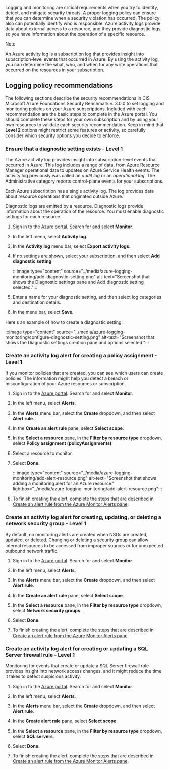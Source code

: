 Logging and monitoring are critical requirements when you try to identify, detect, and mitigate security threats. A proper logging policy can ensure that you can determine when a security violation has occurred. The policy also can potentially identify who is responsible. Azure activity logs provide data about external access to a resource, and they provide diagnostic logs, so you have information about the operation of a specific resource.

> [!NOTE]
> An Azure activity log is a subscription log that provides insight into subscription-level events that occurred in Azure. By using the activity log, you can determine the what, who, and when for any write operations that occurred on the resources in your subscription.

## Logging policy recommendations

The following sections describe the security recommendations in CIS Microsoft Azure Foundations Security Benchmark v. 3.0.0 to set logging and monitoring policies on your Azure subscriptions. Included with each recommendation are the basic steps to complete in the Azure portal. You should complete these steps for your own subscription and by using your own resources to validate each security recommendation. Keep in mind that **Level 2** options might restrict some features or activity, so carefully consider which security options you decide to enforce.

### Ensure that a diagnostic setting exists - Level 1

The Azure activity log provides insight into subscription-level events that occurred in Azure. This log includes a range of data, from Azure Resource Manager operational data to updates on Azure Service Health events. The activity log previously was called an *audit log* or an *operational log*. The Administrative category reports control-plane events for your subscriptions.

Each Azure subscription has a single activity log. The log provides data about resource operations that originated outside Azure. 

Diagnostic logs are emitted by a resource. Diagnostic logs provide information about the operation of the resource. You must enable diagnostic settings for each resource.

1. Sign in to the [Azure portal](https://portal.azure.com). Search for and select **Monitor**.

1. In the left menu, select **Activity log**.

1. In the **Activity log** menu bar, select **Export activity logs**.

1. If no settings are shown, select your subscription, and then select **Add diagnostic setting**.

    :::image type="content" source="../media/azure-logging-monitoring/add-diagnostic-setting.png" alt-text="Screenshot that shows the Diagnostic settings pane and Add diagnostic setting selected.":::

1. Enter a name for your diagnostic setting, and then select log categories and destination details.

1. In the menu bar, select **Save**.

Here's an example of how to create a diagnostic setting:

:::image type="content" source="../media/azure-logging-monitoring/configure-diagnostic-setting.png" alt-text="Screenshot that shows the Diagnostic settings creation pane and options selected.":::

### Create an activity log alert for creating a policy assignment - Level 1

If you monitor policies that are created, you can see which users can create policies. The information might help you detect a breach or misconfiguration of your Azure resources or subscription.

1. Sign in to the [Azure portal](https://portal.azure.com). Search for and select **Monitor**.

1. In the left menu, select **Alerts**.

1. In the **Alerts** menu bar, select the **Create** dropdown, and then select **Alert rule**.

1. In the **Create an alert rule** pane, select **Select scope**.

1. In the **Select a resource** pane, in the **Filter by resource type** dropdown, select **Policy assignment (policyAssignments)**.

1. Select a resource to monitor.

1. Select **Done**.

   :::image type="content" source="../media/azure-logging-monitoring/add-alert-resource.png" alt-text="Screenshot that shows adding a monitoring alert for an Azure resource." lightbox="../media/azure-logging-monitoring/add-alert-resource.png":::

1. To finish creating the alert, complete the steps that are described in [Create an alert rule from the Azure Monitor Alerts pane](/azure/azure-monitor/alerts/alerts-activity-log#create-an-alert-rule-from-the-azure-monitor-alerts-pane).

### Create an activity log alert for creating, updating, or deleting a network security group - Level 1

By default, no monitoring alerts are created when NSGs are created, updated, or deleted. Changing or deleting a security group can allow internal resources to be accessed from improper sources or for unexpected outbound network traffic.

1. Sign in to the [Azure portal](https://portal.azure.com). Search for and select **Monitor**.

1. In the left menu, select **Alerts**.

1. In the **Alerts** menu bar, select the **Create** dropdown, and then select **Alert rule**.

1. In the **Create an alert rule** pane, select **Select scope**.

1. In the **Select a resource** pane, in the **Filter by resource type** dropdown, select **Network security groups**.

1. Select **Done**.

1. To finish creating the alert, complete the steps that are described in [Create an alert rule from the Azure Monitor Alerts pane](/azure/azure-monitor/alerts/alerts-activity-log#create-an-alert-rule-from-the-azure-monitor-alerts-pane).

### Create an activity log alert for creating or updating a SQL Server firewall rule - Level 1

Monitoring for events that create or update a SQL Server firewall rule provides insight into network access changes, and it might reduce the time it takes to detect suspicious activity.

1. Sign in to the [Azure portal](https://portal.azure.com). Search for and select **Monitor**.

1. In the left menu, select **Alerts**.

1. In the **Alerts** menu bar, select the **Create** dropdown, and then select **Alert rule**.

1. In the **Create alert rule** pane, select **Select scope**.

1. In the **Select a resource** pane, in the **Filter by resource type** dropdown, select **SQL servers**.

1. Select **Done**.

1. To finish creating the alert, complete the steps that are described in [Create an alert rule from the Azure Monitor Alerts pane](/azure/azure-monitor/alerts/alerts-activity-log#create-an-alert-rule-from-the-azure-monitor-alerts-pane).
